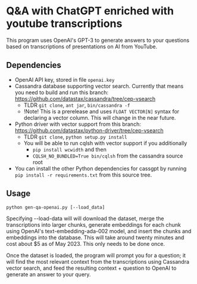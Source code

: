# Q&A with ChatGPT enriched with youtube transcriptions

This program uses OpenAI's GPT-3 to generate answers to your questions based on transcriptions of presentations on AI from YouTube.

## Dependencies

- OpenAI API key, stored in file `openai.key`
- Cassandra database supporting vector search. Currently that means you need to build and run 
this branch: https://github.com/datastax/cassandra/tree/cep-vsearch
  - TLDR `git clone`, `ant jar`, `bin/cassandra -f`
  - !Note! This is a prerelease and uses `FLOAT VECTOR[N]` syntax for declaring a vector column.
    This will change in the near future.
- Python driver with vector support from this branch: https://github.com/datastax/python-driver/tree/cep-vsearch
  - TLDR `git clone`, `python setup.py install`
  - You will be able to run cqlsh with vector support if you additionally
    - `pip install wcwidth` and then
    - `CQLSH_NO_BUNDLED=True bin/cqlsh` from the cassandra source root
- You can install the other Python dependencies for cassgpt by running 
`pip install -r requirements.txt` from this source tree.

## Usage
`python gen-qa-openai.py [--load_data]`

Specifying --load-data will will download the dataset, merge the transcriptions into larger chunks, generate embeddings for each chunk using OpenAI's text-embedding-ada-002 model, and insert the chunks and embeddings into the database.  This will take around twenty minutes and cost about $5 as of May 2023.
This only needs to be done once.

Once the dataset is loaded, the program will prompt you for a question; it will find the most
relevant context from the transcriptions using Cassandra vector search, and feed the resulting
context + question to OpenAI to generate an answer to your query.
